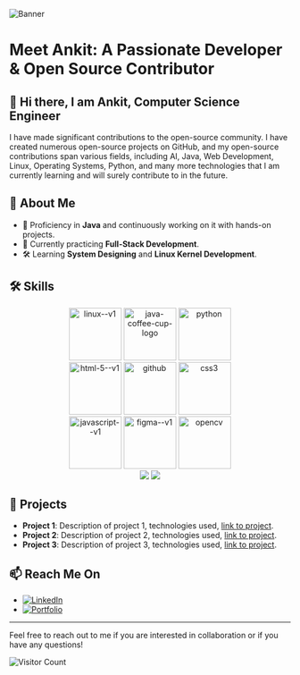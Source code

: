 ![Banner](https://github.com/AnkitKumar-Mohbey/github-header-image.png/blob/main/github-header-image(1).png)

# Meet Ankit: A Passionate Developer & Open Source Contributor

## 👋 Hi there, I am Ankit, Computer Science Engineer

I have made significant contributions to the open-source community. I have created numerous open-source projects on GitHub, and my open-source contributions span various fields, including AI, Java, Web Development, Linux, Operating Systems, Python, and many more technologies that I am currently learning and will surely contribute to in the future.

## 🌟 About Me

- 🔭 Proficiency in **Java** and continuously working on it with hands-on projects.
- 🌱 Currently practicing **Full-Stack Development**.
- 🛠️ Learning **System Designing** and **Linux Kernel Development**.

## 🛠️ Skills

<p align="center">
  <img width="94" height="94" src="https://img.icons8.com/color/96/linux--v1.png" alt="linux--v1"/>
  <img width="94" height="94" src="https://img.icons8.com/3d-fluency/750/java-coffee-cup-logo.png" alt="java-coffee-cup-logo"/>
  <img width="94" height="94" src="https://img.icons8.com/3d-fluency/188/python.png" alt="python"/> <br>
  <img width="94" height="94" src="https://img.icons8.com/color/48/html-5--v1.png" alt="html-5--v1"/>
  <img width="94" height="94" src="https://img.icons8.com/3d-fluency/94/github.png" alt="github"/>
  <img width="94" height="94" src="https://img.icons8.com/color/48/css3.png" alt="css3"/> <br>
  <img width="94" height="94" src="https://img.icons8.com/color/96/javascript--v1.png" alt="javascript--v1"/>
  <img width="94" height="94" src="https://img.icons8.com/color/96/figma--v1.png" alt="figma--v1"/>
  <img width="94" height="94" src="https://img.icons8.com/color/96/opencv.png" alt="opencv"/> <br>
  <img src="https://img.shields.io/badge/Artificial_Intelligence-1A73E8?style=for-the-badge&logo=google&logoColor=white" />
  <img src="https://img.shields.io/badge/Machine_Learning-FF6F00?style=for-the-badge&logo=google&logoColor=white" />
</p>

## 💼 Projects

- **Project 1**: Description of project 1, technologies used, [link to project](#).
- **Project 2**: Description of project 2, technologies used, [link to project](#).
- **Project 3**: Description of project 3, technologies used, [link to project](#).

## 📫 Reach Me On

- [![LinkedIn](<img width="96" height="96" src="https://img.icons8.com/3d-fluency/94/linkedin.png" alt="linkedin"/>)](https://www.linkedin.com/in/ankit-mohbey/)
- [![Portfolio](https://img.shields.io/badge/Portfolio-000000?style=for-the-badge&logo=About.me&logoColor=white)](Soon)

---

Feel free to reach out to me if you are interested in collaboration or if you have any questions!

![Visitor Count](https://visitor-badge.laobi.icu/badge?page_id=Ankit.readme)
